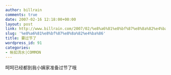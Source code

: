 ```yaml
---
author: billrain
comments: true
date: 2007-02-16 12:18:00+00:00
layout: post
link: http://www.billrain.com/2007/02/%e8%a6%81%e8%bf%87%e8%8a%82%e4%ba%86/
slug: '%e8%a6%81%e8%bf%87%e8%8a%82%e4%ba%86'
title: 要过节了
wordpress_id: 91
categories:
- 帐如流水|COMMON
---
```


呵呵已经都到我小姨家准备过节了哦

